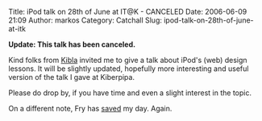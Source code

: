 Title: iPod talk on 28th of June at IT@K - CANCELED
Date: 2006-06-09 21:09
Author: markos
Category: Catchall
Slug: ipod-talk-on-28th-of-june-at-itk

**Update: This talk has been canceled.**

Kind folks from [Kibla](http://www.kibla.org/) invited me to give a talk
about iPod's (web) design lessons. It will be slightly updated,
hopefully more interesting and useful version of the talk I gave at
Kiberpipa.

Please do drop by, if you have time and even a slight interest in the
topic.

On a different note, Fry has
[saved](http://friedcellcollective.net/outbreak/2006/06/09/this-page-contains-both-secure-and-nonsecure-items/)
my day. Again.

